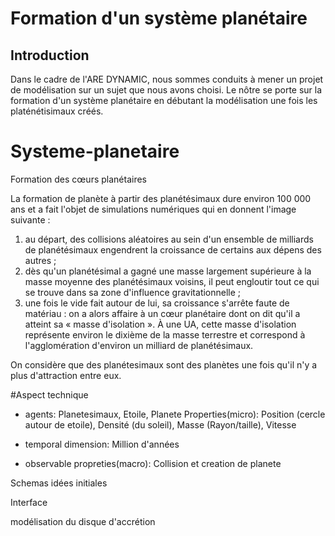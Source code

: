# Formation d'un système planétaire
## Introduction
Dans le cadre de l'ARE DYNAMIC, nous sommes conduits à mener un projet de modélisation sur un sujet que nous avons choisi. Le nôtre se porte sur la formation d'un système planétaire en débutant la modélisation une fois les platénétisimaux créés.

# Systeme-planetaire


Formation des cœurs planétaires

La formation de planète à partir des planétésimaux dure environ 100 000 ans et a fait l'objet de simulations numériques qui en donnent l'image suivante :
1.	au départ, des collisions aléatoires au sein d'un ensemble de milliards de planétésimaux engendrent la croissance de certains aux dépens des autres ;
2.	dès qu'un planétésimal a gagné une masse largement supérieure à la masse moyenne des planétésimaux voisins, il peut engloutir tout ce qui se trouve dans sa zone d'influence gravitationnelle ;
3.	une fois le vide fait autour de lui, sa croissance s'arrête faute de matériau : on a alors affaire à un cœur planétaire dont on dit qu'il a atteint sa « masse d'isolation ». À une UA, cette masse d'isolation représente environ le dixième de la masse terrestre et correspond à l'agglomération d'environ un milliard de planétésimaux.

On considère que des planétesimaux sont des planètes une fois qu'il n'y a plus d'attraction entre eux.


#Aspect technique
- agents:
Planetesimaux, Etoile, Planete
Properties(micro): Position (cercle autour de etoile), 
Densité (du soleil), 
Masse (Rayon/taille), 
Vitesse

- temporal dimension: Million d'années

- observable propreties(macro):
Collision et creation de planete


Schemas idées initiales

Interface
<a href="http://zupimages.net/viewer.php?id=19/13/jrzz.png"><img src="https://zupimages.net/up/19/13/jrzz.png" alt="" /></a>

modélisation du disque d'accrétion
<a href="http://zupimages.net/viewer.php?id=19/13/rb7j.png"><img src="https://zupimages.net/up/19/13/rb7j.png" alt="" /></a>
